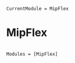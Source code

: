 ```@meta
CurrentModule = MipFlex
```

# MipFlex

```@index
```

```@autodocs
Modules = [MipFlex]
```
